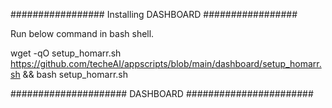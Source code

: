 ################# Installing DASHBOARD #################



Run below command in bash shell.

wget -qO setup_homarr.sh https://github.com/techeAI/appscripts/blob/main/dashboard/setup_homarr.sh && bash  setup_homarr.sh




##################### DASHBOARD #######################
